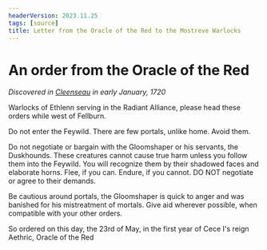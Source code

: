 ```yaml
---
headerVersion: 2023.11.25
tags: [source]
title: Letter from the Oracle of the Red to the Mostreve Warlocks
---
```

# An order from the Oracle of the Red
_Discovered in [Cleenseau](<../../../gazetteer/greater-sembara/sembara/barony-of-aveil/cleenseau-region/cleenseau/cleenseau.md>) in early January, 1720_

Warlocks of Ethlenn serving in the Radiant Alliance, please head these orders while west of Fellburn. 

Do not enter the Feywild. There are few portals, unlike home. Avoid them.

Do not negotiate or bargain with the Gloomshaper or his servants, the Duskhounds. These creatures cannot cause true harm unless you follow them into the Feywild. You will recognize them by their shadowed faces and elaborate horns. Flee, if you can. Endure, if you cannot. DO NOT negotiate or agree to their demands.

Be cautious around portals, the Gloomshaper is quick to anger and was banished for his mistreatment of mortals. Give aid wherever possible, when compatible with your other orders.

So ordered on this day, the 23rd of May, in the first year of Cece I's reign
Aethric, Oracle of the Red

